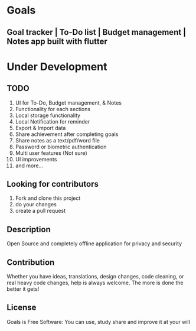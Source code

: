 # Goals
## Goal tracker | To-Do list | Budget management | Notes app built with flutter

# Under Development

## TODO

1. UI for To-Do, Budget management, & Notes
2. Functionality for each sections
3. Local storage functionality
4. Local Notification for reminder
5. Export & Import data
6. Share achievement after completing goals
7. Share notes as a text/pdf/word file
8. Password or biometric authentication
9. Multi user features (Not sure)
10. UI improvements
11. and more...


## Looking for contributors

1. Fork and clone this project
2. do your changes
3. create a pull request


## Description

Open Source and completely offline application for privacy and security


## Contribution

Whether you have ideas, translations, design changes, code cleaning, or real heavy code changes, help is always welcome. The more is done the better it gets!

## License

Goals is Free Software: You can use, study share and improve it at your will